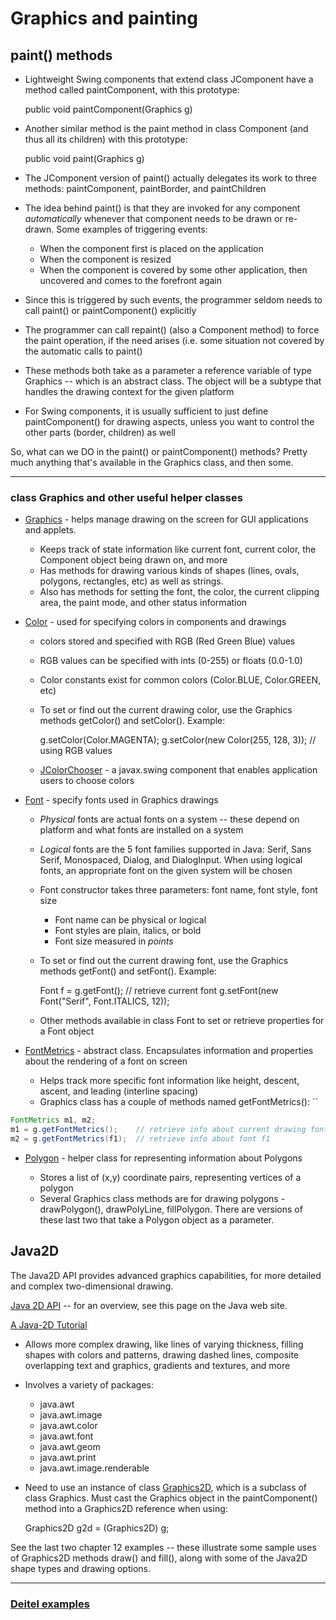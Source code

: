 # Graphics and painting

## paint()  methods

-   Lightweight Swing components that extend class  JComponent  have a method called  paintComponent, with this prototype:
    
      public void paintComponent(Graphics g)
    
-   Another similar method is the  paint  method in class  Component  (and thus all its children) with this prototype:
    
      public void paint(Graphics g)
    
-   The  JComponent  version of  paint()  actually delegates its work to three methods:  paintComponent,  paintBorder, and  paintChildren
-   The idea behind  paint()  is that they are invoked for any component  _automatically_  whenever that component needs to be drawn or re-drawn. Some examples of triggering events:
    -   When the component first is placed on the application
    -   When the component is resized
    -   When the component is covered by some other application, then uncovered and comes to the forefront again
-   Since this is triggered by such events, the programmer seldom needs to call  paint()  or  paintComponent()  explicitly
-   The programmer can call  repaint()  (also a  Component  method) to force the paint operation, if the need arises (i.e. some situation not covered by the automatic calls to  paint()
-   These methods both take as a parameter a reference variable of type  Graphics  -- which is an abstract class. The object will be a subtype that handles the drawing context for the given platform
-   For Swing components, it is usually sufficient to just define  paintComponent()  for drawing aspects, unless you want to control the other parts (border, children) as well

So, what can we DO in the paint() or paintComponent() methods? Pretty much anything that's available in the Graphics class, and then some.  

----------

### class  Graphics  and other useful helper classes

-   [Graphics](http://java.sun.com/javase/6/docs/api/java/awt/Graphics.html)  - helps manage drawing on the screen for GUI applications and applets.
    
    -   Keeps track of state information like current font, current color, the Component object being drawn on, and more
    -   Has methods for drawing various kinds of shapes (lines, ovals, polygons, rectangles, etc) as well as strings.
    -   Also has methods for setting the font, the color, the current clipping area, the paint mode, and other status information
    
      
    
-   [Color](http://java.sun.com/javase/6/docs/api/java/awt/Color.html)  - used for specifying colors in components and drawings
    
    -   colors stored and specified with RGB (Red Green Blue) values
    -   RGB values can be specified with ints (0-255) or floats (0.0-1.0)
    -   Color constants exist for common colors (Color.BLUE,  Color.GREEN, etc)
    -   To set or find out the current drawing color, use the  Graphics  methods  getColor()  and  setColor(). Example:
        
          g.setColor(Color.MAGENTA);
          g.setColor(new Color(255, 128, 3));	// using RGB values 
        
    -   [JColorChooser](http://java.sun.com/javase/6/docs/api/javax/swing/JColorChooser.html)  - a  javax.swing  component that enables application users to choose colors
    
      
    
-   [Font](http://java.sun.com/javase/6/docs/api/java/awt/Font.html)  - specify fonts used in Graphics drawings
    
    -   _Physical_  fonts are actual fonts on a system -- these depend on platform and what fonts are installed on a system
    -   _Logical_  fonts are the 5 font families supported in Java: Serif, Sans Serif, Monospaced, Dialog, and DialogInput. When using logical fonts, an appropriate font on the given system will be chosen
    -   Font constructor takes three parameters: font name, font style, font size
        -   Font name can be physical or logical
        -   Font styles are plain, italics, or bold
        -   Font size measured in  _points_
    -   To set or find out the current drawing font, use the  Graphics  methods  getFont()  and  setFont(). Example:
        
          Font f = g.getFont();			// retrieve current font
          g.setFont(new Font("Serif", Font.ITALICS, 12)); 
        
    -   Other methods available in class  Font  to set or retrieve properties for a Font object
    
      
    
-   [FontMetrics](http://java.sun.com/javase/6/docs/api/java/awt/FontMetrics.html)  - abstract class. Encapsulates information and properties about the rendering of a font on screen
    -   Helps track more specific font information like height, descent, ascent, and leading (interline spacing)
    -   Graphics  class has a couple of methods named  getFontMetrics():
``
```java
FontMetrics m1, m2;
m1 = g.getFontMetrics();	// retrieve info about current drawing font 
m2 = g.getFontMetrics(f1);	// retrieve info about font f1
```


-   [Polygon](http://java.sun.com/javase/6/docs/api/java/awt/Polygon.html)  - helper class for representing information about Polygons
    
    -   Stores a list of (x,y) coordinate pairs, representing vertices of a polygon
    -   Several Graphics class methods are for drawing polygons -  drawPolygon(),  drawPolyLine,  fillPolygon. There are versions of these last two that take a Polygon object as a parameter.


## Java2D

The Java2D API provides advanced graphics capabilities, for more detailed and complex two-dimensional drawing.

[Java 2D API](http://java.sun.com/products/java-media/2D/index.html)  -- for an overview, see this page on the Java web site.

[A Java-2D Tutorial](http://java.sun.com/docs/books/tutorial/2d/index.html)

-   Allows more complex drawing, like lines of varying thickness, filling shapes with colors and patterns, drawing dashed lines, composite overlapping text and graphics, gradients and textures, and more
-   Involves a variety of packages:
    -   java.awt
    -   java.awt.image
    -   java.awt.color
    -   java.awt.font
    -   java.awt.geom
    -   java.awt.print
    -   java.awt.image.renderable
-   Need to use an instance of class  [Graphics2D](http://java.sun.com/javase/6/docs/api/java/awt/Graphics2D.html), which is a subclass of class Graphics. Must cast the Graphics object in the  paintComponent()  method into a Graphics2D reference when using:
    
      Graphics2D g2d = (Graphics2D) g;
    

See the last two chapter 12 examples -- these illustrate some sample uses of Graphics2D methods draw() and fill(), along with some of the Java2D shape types and drawing options.

----------

### [Deitel examples](http://www.cs.fsu.edu/~myers/cop3252/notes/deitel7/ch12)